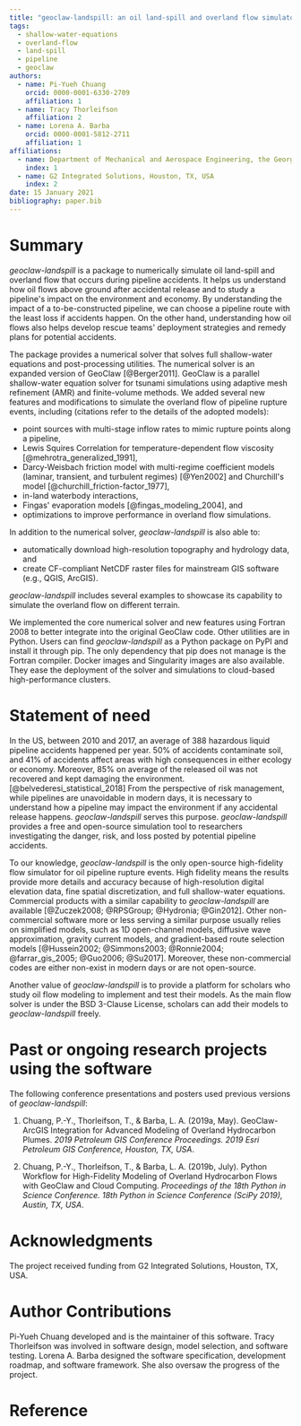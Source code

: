 ```yaml
---
title: "geoclaw-landspill: an oil land-spill and overland flow simulator for pipeline rupture events"
tags:
  - shallow-water-equations
  - overland-flow
  - land-spill
  - pipeline
  - geoclaw
authors:
  - name: Pi-Yueh Chuang
    orcid: 0000-0001-6330-2709
    affiliation: 1
  - name: Tracy Thorleifson
    affiliation: 2
  - name: Lorena A. Barba
    orcid: 0000-0001-5812-2711
    affiliation: 1
affiliations:
  - name: Department of Mechanical and Aerospace Engineering, the George Washington University, Washington, DC, USA
    index: 1
  - name: G2 Integrated Solutions, Houston, TX, USA
    index: 2
date: 15 January 2021
bibliography: paper.bib
---
```


# Summary

*geoclaw-landspill* is a package to numerically simulate oil land-spill and overland flow that occurs during pipeline accidents.
It helps us understand how oil flows above ground after accidental release and to study a pipeline's impact on the environment and economy.
By understanding the impact of a to-be-constructed pipeline, we can choose a pipeline route with the least loss if accidents happen.
On the other hand, understanding how oil flows also helps develop rescue teams' deployment strategies and remedy plans for potential accidents.

The package provides a numerical solver that solves full shallow-water equations and post-processing utilities.
The numerical solver is an expanded version of GeoClaw [@Berger2011].
GeoClaw is a parallel shallow-water equation solver for tsunami simulations using adaptive mesh refinement (AMR) and finite-volume methods.
We added several new features and modifications to simulate the overland flow of pipeline rupture events, including (citations refer to the details of the adopted models):

* point sources with multi-stage inflow rates to mimic rupture points along a pipeline,
* Lewis Squires Correlation for temperature-dependent flow viscosity [@mehrotra_generalized_1991],
* Darcy-Weisbach friction model with multi-regime coefficient models (laminar, transient, and turbulent regimes) [@Yen2002] and Churchill's model [@churchill_friction-factor_1977],
* in-land waterbody interactions,
* Fingas' evaporation models [@fingas_modeling_2004], and
* optimizations to improve performance in overland flow simulations.

In addition to the numerical solver, *geoclaw-landspill* is also able to:

* automatically download high-resolution topography and hydrology data, and
* create CF-compliant NetCDF raster files for mainstream GIS software (e.g., QGIS, ArcGIS).

*geoclaw-landspill* includes several examples to showcase its capability to simulate the overland flow on different terrain.

We implemented the core numerical solver and new features using Fortran 2008 to better integrate into the original GeoClaw code.
Other utilities are in Python.
Users can find *geoclaw-landspill* as a Python package on PyPI and install it through pip.
The only dependency that pip does not manage is the Fortran compiler.
Docker images and Singularity images are also available.
They ease the deployment of the solver and simulations to cloud-based high-performance clusters.

# Statement of need

In the US, between 2010 and 2017, an average of 388 hazardous liquid pipeline accidents happened per year.
50% of accidents contaminate soil, and 41% of accidents affect areas with high consequences in either ecology or economy.
Moreover, 85% on average of the released oil was not recovered and kept damaging the environment.
[@belvederesi_statistical_2018]
From the perspective of risk management, while pipelines are unavoidable in modern days, it is necessary to understand how a pipeline may impact the environment if any accidental release happens.
*geoclaw-landspill* serves this purpose.
*geoclaw-landspill* provides a free and open-source simulation tool to researchers investigating the danger, risk, and loss posted by potential pipeline accidents.

To our knowledge, *geoclaw-landspill* is the only open-source high-fidelity flow simulator for oil pipeline rupture events.
High fidelity means the results provide more details and accuracy because of high-resolution digital elevation data, fine spatial discretization, and full shallow-water equations.
Commercial products with a similar capability to *geoclaw-landspill* are available [@Zuczek2008; @RPSGroup; @Hydronia; @Gin2012].
Other non-commercial software more or less serving a similar purpose usually relies on simplified models, such as 1D open-channel models, diffusive wave approximation, gravity current models, and gradient-based route selection models [@Hussein2002; @Simmons2003; @Ronnie2004; @farrar_gis_2005; @Guo2006; @Su2017].
Moreover, these non-commercial codes are either non-exist in modern days or are not open-source.

Another value of *geoclaw-landspill* is to provide a platform for scholars who study oil flow modeling to implement and test their models.
As the main flow solver is under the BSD 3-Clause License, scholars can add their models to *geoclaw-landspill* freely.

# Past or ongoing research projects using the software

The following conference presentations and posters used previous versions of
*geoclaw-landspill*:

1. Chuang, P.-Y., Thorleifson, T., & Barba, L. A. (2019a, May). GeoClaw-ArcGIS Integration for Advanced Modeling of Overland Hydrocarbon Plumes. *2019 Petroleum GIS Conference Proceedings. 2019 Esri Petroleum GIS Conference, Houston, TX, USA*.

2. Chuang, P.-Y., Thorleifson, T., & Barba, L. A. (2019b, July). Python Workflow for High-Fidelity Modeling of Overland Hydrocarbon Flows with GeoClaw and Cloud Computing. *Proceedings of the 18th Python in Science Conference. 18th Python in Science Conference (SciPy 2019), Austin, TX, USA*.


# Acknowledgments

The project received funding from G2 Integrated Solutions, Houston, TX, USA.

# Author Contributions

Pi-Yueh Chuang developed and is the maintainer of this software.
Tracy Thorleifson was involved in software design, model selection, and software testing.
Lorena A. Barba designed the software specification, development roadmap, and software framework.
She also oversaw the progress of the project.

# Reference
